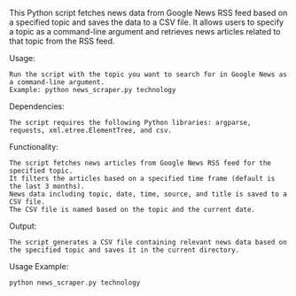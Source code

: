 This Python script fetches news data from Google News RSS feed based on a specified topic and saves the data to a CSV file. It allows users to specify a topic as a command-line argument and retrieves news articles related to that topic from the RSS feed.

Usage:

    Run the script with the topic you want to search for in Google News as a command-line argument.
    Example: python news_scraper.py technology

Dependencies:

    The script requires the following Python libraries: argparse, requests, xml.etree.ElementTree, and csv.

Functionality:

    The script fetches news articles from Google News RSS feed for the specified topic.
    It filters the articles based on a specified time frame (default is the last 3 months).
    News data including topic, date, time, source, and title is saved to a CSV file.
    The CSV file is named based on the topic and the current date.

Output:

    The script generates a CSV file containing relevant news data based on the specified topic and saves it in the current directory.

Usage Example:

    python news_scraper.py technology
